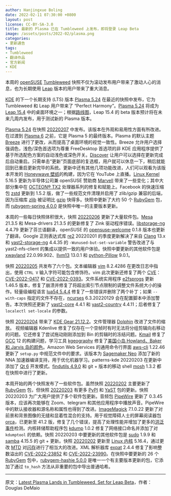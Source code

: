 ```yaml
---
author: Hanjingxue Boling
date: 2022-02-11 07:30:00 +0800
layout: post
license: CC-BY-SA-3.0
title: 最新的 Plasma 已在 Tumbleweed 上发布，即将登录 Leap Beta
image: /assets/posts/2022-02/plasma.png
categories:
- 更新通告
tags:
- Tumbleweed
- 翻译作品
- 官方新闻
- KDE
---
```


本周的 [openSUSE](https://get.opensuse.org/) [Tumbleweed](https://get.opensuse.org/tumbleweed/) 快照不仅为滚动发布用户带来了激动人心的消息，也为长期使用 [Leap](https://get.opensuse.org/leap) 版本的用户带来了重大消息。

[KDE](https://kde.org/) 的下一个长期支持 (LTS) 版本 [Plasma 5.24](https://kde.org/announcements/plasma/5/5.24.0/) 在最近的快照中发布，它为 Tumbleweed 和 Leap 用户带来了 “Perfect Harmony”。[Plasma 5.24](https://kde.org/announcements/plasma/5/5.24.0/) 将成为 [Leap 15.4](https://get.opensuse.org/testing/) 中的桌面环境之一；根据[路线图](https://en.opensuse.org/openSUSE:Roadmap)，Leap 15.4 的 beta 版本预计将在未来几周内发布，用于测试新的 Plasma 版本。

[Plasma 5.24](https://kde.org/announcements/plasma/5/5.24.0/) 在快照 [20220207](https://lists.opensuse.org/archives/list/factory@lists.opensuse.org/thread/64QHKSSL6RL2WF4MHMNMYC33LWDMVEEE/) 中发布。该版本在外观和易用性方面有所改进。在过渡到 [Plasma 6](https://community.kde.org/Schedules/Plasma_6) 之前，它是 Plasma 5 的最终版本。Plasma 的默认主题 [Breeze](https://community.kde.org/Get_Involved/design/Breeze) 进行了更改，从而提高了桌面环境的视觉一致性。Breeze 允许用户选择强调色，浅色/深色首选项为尊重 FreeDesktop 首选项的非 KDE 应用程序提供了基于所选配色方案的自动浅色或深色开关。[Discover](https://apps.kde.org/discover/) 让用户可以选择在更新完成后自动重启。只需单击“更新”页面底部的复选框，用户就可以休息一下，稍后就能回到已重启更新完毕的系统。更新中还有其他几项功能改进，人们可以观看为该版本开发的 [Honeywave 壁纸](https://youtu.be/ofxf7xCOuQQ)的构建，因为它在 YouTube 上直播。[Linux Kernel](https://www.kernel.org/) 5.16.5 更新为半导体公司兼 openSUSE 赞助商 [Marvell](https://www.marvell.com/) 带来了一些变化；其中大部分集中在 [OCTEON® TX2](https://www.marvell.com/content/dam/marvell/en/company/media-kit/infrastructure-processors/marvell-octeon-tx2-press-deck.pdf) 处理器系列的修复和赋能上。Facebook 的快速压缩包 [zstd](https://github.com/facebook/zstd) 更新到 1.5.2 版，做了一些规范文件清理并启用了 zlib/gzip 兼容的后端，因为压缩库 [zlib](https://github.com/madler/zlib) 被证明比 [gzip](https://www.gnu.org/software/gzip/) 快得多。快照中更新了大约 50 个 [RubyGem](https://rubygems.org/) 包，而 [ruby​​gem-spring 4.0.0](https://rubygems.org/gems/spring/versions/4.0.0) 是快照中唯一的主要版本更新。

本周的一些每日快照体积很大，快照 [20220206](https://lists.opensuse.org/archives/list/factory@lists.opensuse.org/thread/HMLM76HDAOWYCBJQUWA4QSFGXYW7SGRE/) 更新了大量软件包。[Mesa](https://www.mesa3d.org/) 21.3.5 和 Mesa-drivers 21.3.5 的更新修复了 Zink 驱动程序错误。[libstorage-ng](https://github.com/openSUSE/libstorage-ng) 4.4.79 更新了芬兰语翻译，openSUSE 的 [opensuse-welcome](https://software.opensuse.org/package/opensuse-welcome) 0.1.8 版本也更新了翻译。Google 正则表达式库 [re2](https://github.com/google/re2) 20220201 的季度更新解决了来自 [Clang](https://clang.llvm.org/) 13.x 和 [yast2-storage-ng](https://github.com/yast/yast-storage-ng) 4.4.35 的 `-Wunused-but-set-variable` 警告改进了与 yast2-nfs-client 的集成以提供一致的用户体验。快照中要更新的其他软件包是 [xwayland](https://wayland.freedesktop.org/xserver.html) 22.0.99.902、[llvm13](https://github.com/llvm/llvm-project) 13.0.1 和 [python-Pillow](https://pypi.org/project/Pillow/) 9.0.1。

快照 [20220205](https://lists.opensuse.org/archives/list/factory@lists.opensuse.org/thread/ZXZAZ3YS4PL3CEVO7URFN7A77WM3Z6CX/) 共发布了六个包。文本编辑器 [vim](https://www.vim.org/) 8.2.4286 在更改日志中指出，使用 `CTRL V` 输入字符可能包含修饰符。vim 此次更新还修复了两个 [CVE](https://en.wikipedia.org/wiki/Common_Vulnerabilities_and_Exposures)：[CVE-2022-0417](https://www.suse.com/de-de/security/cve/CVE-2022-0417.html) 和 [CVE-2022-0393](https://www.suse.com/security/cve/CVE-2022-0393.html)。文件系统实用程序 [e2fsprogs](https://git.kernel.org/pub/scm/fs/ext2/e2fsprogs.git) 更新 1.46.5 版本，修复了崩溃并修复了将超出索引节点限制的调整文件系统大小的操作。轻量级编程语言 [lua54 5.4.4](https://www.lua.org/versions.html) 修复了一些错误并删除了两个补丁；如果 `--with-caps` 指定的文件不存在，[ncurses](https://en.wikipedia.org/wiki/Ncurses) 6.3.20220129 会在配置脚本中添加警告。本次快照还更新了 [yast2-core](https://github.com/yast/yast-core) 4.4.1 和 [yast2-country](https://github.com/yast/yast-country) 4.4.11；后者修复了 `localectl set-locale` 的参数。

快照 [20220204](https://lists.opensuse.org/archives/list/factory@lists.opensuse.org/thread/SBJ37SGLEFT2T73LCAQUEFSEGWE7GEN3/) 带来了 [KDE Gear 21.12.2](https://kde.org/announcements/gear/21.12.2/)。文件管理器 [Dolphin](https://apps.kde.org/dolphin/) 改进了文件的缩放。 视频编辑器 Kdenlive 修复了仅存在一个空帧时有时无法将分组剪辑向右移动的问题。它还修复了尝试拖动刚刚添加到 Bin 的剪辑时的冻结问题。[Kmail](https://apps.kde.org/kmail2/) 修复了 [GCC](https://gcc.gnu.org/) 12 的构建问题，学习工具 [kgeography](https://edu.kde.org/kgeography/) 修复了[美国小岛 Howland、Baker 和 Jarvis 岛的颜色](https://bugs.kde.org/show_bug.cgi?id=449048)。Amazon Web Services 的通用命令行界面 [aws-cli](https://github.com/aws/aws-cli) 1.22.46 更新了 `setup.py` 中规范文件中的要求。该版本为 [Sagemaker Neo](https://aws.amazon.com/sagemaker/neo/) 添加了新的 NNA 加速器编译支持，用于优化机器学习。patterns-kde 20220203 在更新中添加了 [Qt 6](https://www.qt.io/product/qt6) 开发模式。[findutils 4.9.0](https://www.gnu.org/software/findutils/manual/html_mono/find.html) 和 git + 版本的移动 shell [mosh](https://mosh.org/) 1.3.2 都在快照中进行了更新。

本周开始的两个快照发布了一些软件包。虽然快照 [20220202](https://lists.opensuse.org/archives/list/factory@lists.opensuse.org/thread/PNIZSX7UVKRFPAYHF4ZXCPSTKL32XGMK/) 主要更新了 [RubyGem](https://rubygems.org/) 包，但快照 [20220203](https://lists.opensuse.org/archives/list/factory@lists.opensuse.org/thread/PWPNABJGMBZIKPPOLYZSWVSV7DKG4ECQ/) 有更多 [PyPI](https://pypi.org/) 和 [YaST](https://yast.opensuse.org/) 包的更新。快照 20220203 为广大用户提供了多个软件包更新。音频包 [PipeWire](https://pipewire.org/) 更新了 0.3.45 版本，应该再次能够在 Zoom、telegram 和其他应用程序中播放声音。PipeWire 中的默认接收器和源名称和属性也得到了改进。[ImageMagick](https://imagemagick.org/index.php) 7.1.0.22 更新了对前景和背景图像的无缝和显着性混合的支持。用于视觉障碍人士的屏幕阅读器包 [orca](https://wiki.gnome.org/Projects/Orca)，已更新至 41.2 版，修复了几个错误，提高了处理性能并增加了更多的[洪泛事件](https://en.wikipedia.org/wiki/Flooding_(computer_networking))检测。内核转储帮助程序包 [kdump](https://github.com/openSUSE/kdump) 1.0.2 修复了网络接口命名并添加了对 `kdumptool` 的依赖。快照 20220203 中要更新的其他软件包是 [sudo](https://www.sudo.ws/) 1.9.9 和 [samba](https://www.samba.org/) 4.15.5 的 git + 更新。快照 [20220202](https://lists.opensuse.org/archives/list/factory@lists.opensuse.org/thread/PNIZSX7UVKRFPAYHF4ZXCPSTKL32XGMK/) 更新至 [Linux 内核](https://www.kernel.org/) 5.16.4，通过更改 [MTD](https://en.wikipedia.org/wiki/Memory_Technology_Device) 对[闪存](https://en.wikipedia.org/wiki/Flash_memory)进行了相当大的改进。XML 解析器库 [expat](https://libexpat.github.io/) 2.4.4 修复了影响整数溢出的 [CVE-2022-23852](https://www.suse.com/security/cve/CVE-2022-23852.html) 和 [CVE-2022-23990](https://www.suse.com/security/cve/CVE-2022-23990.html)。在快照中要更新的 26 个 [RubyGem](https://rubygems.org/) 包中，[rubygem-hashie 5.0.0](https://rubygems.org/gems/hashie) 是唯一一个有主要版本更新的包，它添加了通过 `to_hash` 方法从非重要的包中导出普通哈希。

------

原文：[Latest Plasma Lands in Tumbleweed, Set for Leap Beta](https://news.opensuse.org/2022/02/11/plasma-lands-in-tw-set-leap-beta/)，作者：Douglas DeMaio